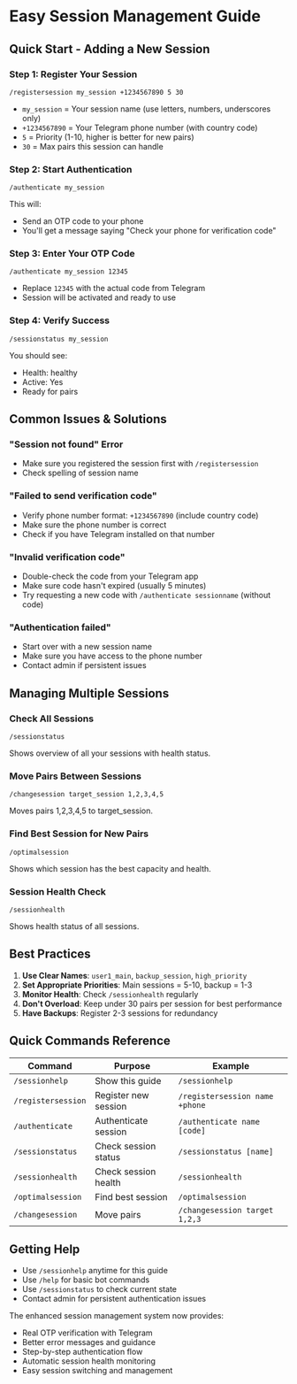 # Easy Session Management Guide

## Quick Start - Adding a New Session

### Step 1: Register Your Session
```
/registersession my_session +1234567890 5 30
```
- `my_session` = Your session name (use letters, numbers, underscores only)
- `+1234567890` = Your Telegram phone number (with country code)
- `5` = Priority (1-10, higher is better for new pairs)
- `30` = Max pairs this session can handle

### Step 2: Start Authentication
```
/authenticate my_session
```
This will:
- Send an OTP code to your phone
- You'll get a message saying "Check your phone for verification code"

### Step 3: Enter Your OTP Code
```
/authenticate my_session 12345
```
- Replace `12345` with the actual code from Telegram
- Session will be activated and ready to use

### Step 4: Verify Success
```
/sessionstatus my_session
```
You should see:
- Health: healthy
- Active: Yes
- Ready for pairs

## Common Issues & Solutions

### "Session not found" Error
- Make sure you registered the session first with `/registersession`
- Check spelling of session name

### "Failed to send verification code"
- Verify phone number format: `+1234567890` (include country code)
- Make sure the phone number is correct
- Check if you have Telegram installed on that number

### "Invalid verification code"
- Double-check the code from your Telegram app
- Make sure code hasn't expired (usually 5 minutes)
- Try requesting a new code with `/authenticate sessionname` (without code)

### "Authentication failed"
- Start over with a new session name
- Make sure you have access to the phone number
- Contact admin if persistent issues

## Managing Multiple Sessions

### Check All Sessions
```
/sessionstatus
```
Shows overview of all your sessions with health status.

### Move Pairs Between Sessions
```
/changesession target_session 1,2,3,4,5
```
Moves pairs 1,2,3,4,5 to target_session.

### Find Best Session for New Pairs
```
/optimalsession
```
Shows which session has the best capacity and health.

### Session Health Check
```
/sessionhealth
```
Shows health status of all sessions.

## Best Practices

1. **Use Clear Names**: `user1_main`, `backup_session`, `high_priority`
2. **Set Appropriate Priorities**: Main sessions = 5-10, backup = 1-3
3. **Monitor Health**: Check `/sessionhealth` regularly
4. **Don't Overload**: Keep under 30 pairs per session for best performance
5. **Have Backups**: Register 2-3 sessions for redundancy

## Quick Commands Reference

| Command | Purpose | Example |
|---------|---------|---------|
| `/sessionhelp` | Show this guide | `/sessionhelp` |
| `/registersession` | Register new session | `/registersession name +phone` |
| `/authenticate` | Authenticate session | `/authenticate name [code]` |
| `/sessionstatus` | Check session status | `/sessionstatus [name]` |
| `/sessionhealth` | Check session health | `/sessionhealth` |
| `/optimalsession` | Find best session | `/optimalsession` |
| `/changesession` | Move pairs | `/changesession target 1,2,3` |

## Getting Help

- Use `/sessionhelp` anytime for this guide
- Use `/help` for basic bot commands
- Use `/sessionstatus` to check current state
- Contact admin for persistent authentication issues

The enhanced session management system now provides:
- Real OTP verification with Telegram
- Better error messages and guidance
- Step-by-step authentication flow
- Automatic session health monitoring
- Easy session switching and management